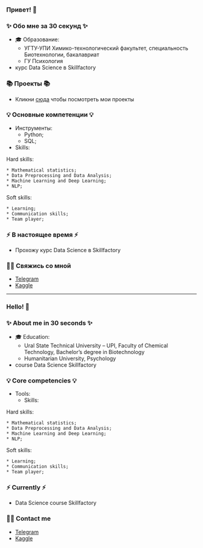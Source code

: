 ### Привет! 👋

### ✨ Обо мне за 30 секунд ✨ 
* 🎓 Образование:
  - УГТУ-УПИ Химико-технологический факультет, специальность Биотехнологии, бакалавриат
  - ГУ Психология 
* курс Data Science в Skillfactory 
  

### 📚 Проекты 📚

* Кликни [сюда](https://github.com/dafe1988/SF-DSPR-174) чтобы посмотреть мои проекты

### 💡 Основные компетенции 💡
- Инструменты:
  * Python;
  * SQL;
- Skills:

Hard skills:

    * Mathematical statistics;
    * Data Preprocessing and Data Analysis;
    * Machine Learning and Deep Learning;
    * NLP;
     
Soft skills:

    * Learning;
    * Communication skills;
    * Team player;


### ⚡️ В настоящее время ⚡️
- Прохожу курс Data Science в Skillfactory
  

### 🙌🏻 Свяжись со мной
- [Telegram](@Kondorform)
- [Kaggle](https://www.kaggle.com/dariafesenko)

---

### Hello! 👋

### ✨ About me in 30 seconds ✨ 
* 🎓 Education:
  - Ural State Technical University – UPI, Faculty of Chemical Technology, Bachelor’s degree in Biotechnology
  - Humanitarian University, Psychology
* course Data Science Skillfactory 

### 💡 Core competencies 💡
- Tools: 
  - Skills:
    
Hard skills:

    * Mathematical statistics;
    * Data Preprocessing and Data Analysis;
    * Machine Learning and Deep Learning;
    * NLP;
     
Soft skills:

    * Learning;
    * Communication skills;
    * Team player; 


### ⚡️ Currently ⚡️
- Data Science course Skillfactory


### 🙌🏻 Contact me
- [Telegram](@Kondorform)
- [Kaggle](https://www.kaggle.com/dariafesenko)


<!--
**dafe1988/dafe1988** is a ✨ _special_ ✨ repository because its `README.md` (this file) appears on your GitHub profile.

Here are some ideas to get you started:

- 🔭 I’m currently working on ...
- 🌱 I’m currently learning ...
- 👯 I’m looking to collaborate on ...
- 🤔 I’m looking for help with ...
- 💬 Ask me about ...
- 📫 How to reach me: ...
- 😄 Pronouns: ...
- ⚡ Fun fact: ...
-->
